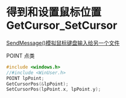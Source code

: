 # 得到和设置鼠标位置GetCursor_SetCursor

[SendMessage()模拟鼠标键盘输入给另一个文件](SendMessage()模拟鼠标键盘输入给另一个窗口.md)

POINT 点类

```cpp
#include <windows.h>
//#include <WinUser.h>
POINT lpPoint;
GetCursorPos(&lpPoint);
SetCursorPos(lpPoint.x, lpPoint.y);
```